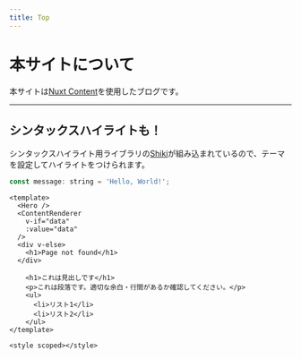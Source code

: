 ```yaml
---
title: Top
---
```


# 本サイトについて

本サイトは[Nuxt Content](https://content.nuxt.com/)を使用したブログです。

---

## シンタックスハイライトも！

シンタックスハイライト用ライブラリの[Shiki](https://shiki.style/)が組み込まれているので、テーマを設定してハイライトをつけられます。

```js [aaaa.js]
const message: string = 'Hello, World!';
```

```vue
<template>
  <Hero />
  <ContentRenderer
    v-if="data"
    :value="data"
  />
  <div v-else>
    <h1>Page not found</h1>
  </div>

    <h1>これは見出しです</h1>
    <p>これは段落です。適切な余白・行間があるか確認してください。</p>
    <ul>
      <li>リスト1</li>
      <li>リスト2</li>
    </ul>
</template>

<style scoped></style>
```